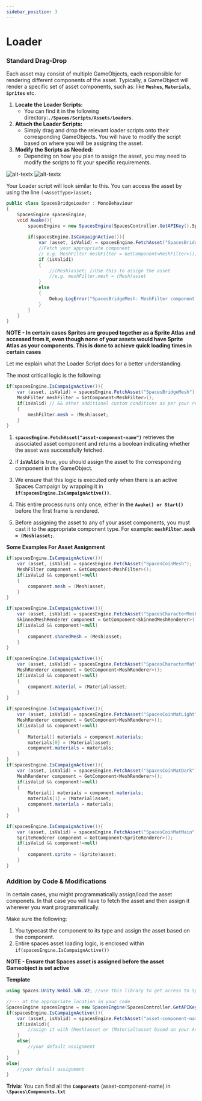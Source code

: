 ```yaml
---
sidebar_position: 3
---
```


# Loader

### Standard Drag-Drop
Each asset may consist of multiple GameObjects, each responsible for rendering different components of the asset.
Typically, a GameObject will render a specific set of asset components, such as: like **```Meshes```**, **```Materials```**, **```Sprites```** etc.

1. **Locate the Loader Scripts:**
    - You can find it in the following directory:**```./Spaces/Scripts/Assets/Loaders```**.
2. **Attach the Loader Scripts:**
    - Simply drag and drop the relevant loader scripts onto their corresponding GameObjects.
    You will have to modify the script based on where you will be assigning the asset.
3. **Modify the Scripts as Needed:**
    - Depending on how you plan to assign the asset, you may need to modify the scripts to fit your specific requirements.

![alt-textx](@site/static/assetloader-1.png)
![alt-textx](@site/static/assetloader-2.png)


Your Loader script will look similar to this. You can access the asset by using the line ```(<AssetType>)asset;```
```csharp
public class SpacesBridgeLoader : MonoBehaviour
{
    SpacesEngine spacesEngine;
    void Awake(){
        spacesEngine = new SpacesEngine(SpacesController.GetAPIKey(),SpacesController.env);
        
        if(spacesEngine.IsCampaignActive()){
            var (asset, isValid) = spacesEngine.FetchAsset("SpacesBridgeMesh");
            //Fetch your appropriate component 
            // e.g. MeshFilter meshFilter = GetComponent<MeshFilter>();
            if (isValid1)
            {
                //(Mesh)asset; //Use this to assign the asset
                //e.g. meshFilter.mesh = (Mesh)asset
            }
            else
            {
                Debug.LogError("SpacesBridgeMesh: MeshFilter component not found or asset not loaded");
            }
        }
    }
}
```
**NOTE - In certain cases Sprites are grouped together as a Sprite Atlas and accessed from it, even though none of your assets would have Sprite Atlas as your components. This is done to achieve quick loading times in certain cases**

Let me explain what the Loader Script does for a better understanding

The most critical logic is the following:
```csharp        
if(spacesEngine.IsCampaignActive()){
    var (asset, isValid) = spacesEngine.FetchAsset("SpacesBridgeMesh");
    MeshFilter meshFilter = GetComponent<MeshFilter>();
    if(isValid) // && other additional custom conditions as per your requirement
    {
        meshFilter.mesh = (Mesh)asset;
    }
}
```

1. **```spacesEngine.FetchAsset("asset-component-name")```** retrieves the associated asset component and returns a boolean indicating whether the asset was successfully fetched. 

2. if **```isValid```** is true, you should assign the asset to the corresponding component in the GameObject.

3. We ensure that this logic is executed only when there is an active Spaces Campaign by wrapping it in **```if(spacesEngine.IsCampaignActive())```**.

4. This entire process runs only once, either in the **```Awake() or Start()```** before the first frame is rendered. 

5. Before assigning the asset to any of your asset components, you must cast it to the appropriate component type. For example:
**```meshFilter.mesh = (Mesh)asset;```**.

**Some Examples For Asset Assignment**
```csharp
if(spacesEngine.IsCampaignActive()){
    var (asset, isValid) = spacesEngine.FetchAsset("SpacesCoinMesh");
    MeshFilter component = GetComponent<MeshFilter>();
    if(isValid && component!=null)
    {
        component.mesh = (Mesh)asset;
    }
}
```

```csharp
if(spacesEngine.IsCampaignActive()){
    var (asset, isValid) = spacesEngine.FetchAsset("SpacesCharacterMesh");
    SkinnedMeshRenderer component = GetComponent<SkinnedMeshRenderer>();
    if(isValid && component!=null)
    {
        component.sharedMesh = (Mesh)asset;
    }
}
```

```csharp
if(spacesEngine.IsCampaignActive()){
    var (asset, isValid) = spacesEngine.FetchAsset("SpacesCharacterMat");
    MeshRenderer component = GetComponent<MeshRenderer>();
    if(isValid && component!=null)
    {
        component.material = (Material)asset;
    }
}
```

```csharp
if(spacesEngine.IsCampaignActive()){
    var (asset, isValid) = spacesEngine.FetchAsset("SpacesCoinMatLight");
    MeshRenderer component = GetComponent<MeshRenderer>();
    if(isValid && component!=null)
    {
        Material[] materials = component.materials;
        materials[0] = (Material)asset;
        component.materials = materials;
    }
}
if(spacesEngine.IsCampaignActive()){
    var (asset, isValid) = spacesEngine.FetchAsset("SpacesCoinMatDark");
    MeshRenderer component = GetComponent<MeshRenderer>();
    if(isValid && component!=null)
    {
        Material[] materials = component.materials;
        materials[1] = (Material)asset;
        component.materials = materials;
    }
}
```

```csharp
if(spacesEngine.IsCampaignActive()){
    var (asset, isValid) = spacesEngine.FetchAsset("SpacesCoinMatMain");
    SpriteRenderer component = GetComponent<SpriteRenderer>();
    if(isValid && component!=null)
    {
        component.sprite = (Sprite)asset;
    }
}
```


### Addition by Code & Modifications
In certain cases, you might programmatically assign/load the asset componets. In that case you will have to fetch the asset and then assign it wherever you want programmatically.

Make sure the following:
1. You typecast the component to its type and assign the asset based on the component.
2. Entire spaces asset loading logic, is enclosed within ```if(spacesEngine.IsCampaignActive())```

**NOTE - Ensure that Spaces asset is assigned before the asset Gameobject is set active**

**Template**
```csharp
using Spaces.Unity.WebGl.Sdk.V2; //use this library to get access to SpacesEngine class

//--- at the appropriate location in your code
SpacesEngine spacesEngine = new SpacesEngine(SpacesController.GetAPIKey(),SpacesController.env);
if(spacesEngine.IsCampaignActive()){
    var (asset, isValid) = spacesEngine.FetchAsset("asset-component-name");
    if(isValid){
        //asign it with (Mesh)asset or (Material)asset based on your Asset type
    }
    else{
        //your default assignment
    }
}
else{
    //your default assignment
}

```

**Trivia**: You can find all the **```Components```** (asset-component-name) in **```\Spaces\Components.txt```**



